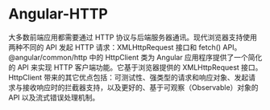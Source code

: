 # Angular-HTTP
大多数前端应用都需要通过 HTTP 协议与后端服务器通讯。现代浏览器支持使用两种不同的 API 发起 HTTP 请求：XMLHttpRequest 接口和 fetch() API。@angular/common/http 中的 HttpClient 类为 Angular 应用程序提供了一个简化的 API 来实现 HTTP 客户端功能。它基于浏览器提供的 XMLHttpRequest 接口。 HttpClient 带来的其它优点包括：可测试性、强类型的请求和响应对象、发起请求与接收响应时的拦截器支持，以及更好的、基于可观察（Observable）对象的 API 以及流式错误处理机制。
